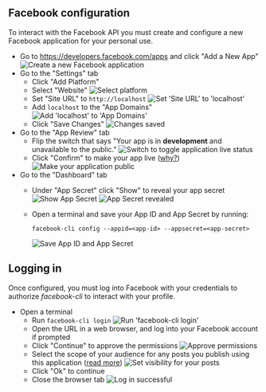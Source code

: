 ## Facebook configuration

To interact with the Facebook API you must create and configure a new Facebook application for your personal use.

- Go to https://developers.facebook.com/apps and click "Add a New App"
  ![Create a new Facebook application](images/initial-configuration/create-new-app.png)
- Go to the "Settings" tab
  - Click "Add Platform"
  - Select "Website"
    ![Select platform](images/initial-configuration/select-platform.png)
  - Set "Site URL" to `http://localhost`
    ![Set 'Site URL' to 'localhost'](images/initial-configuration/set-site-url-to-localhost.png)
  - Add `localhost` to the "App Domains"
    ![Add 'localhost' to 'App Domains'](images/initial-configuration/add-localhost-to-app-domains.png)
  - Click "Save Changes"
    ![Changes saved](images/initial-configuration/changes-saved.png)
- Go to the "App Review" tab
  - Flip the switch that says "Your app is in **development** and unavailable to the public."
    ![Switch to toggle application live status](images/initial-configuration/make-public-switch.png)
  - Click "Confirm" to make your app live ([why?](# "This is required for any content you publish through this app to be visible to other users."))
    ![Make your application public](images/initial-configuration/make-app-public.png)
- Go to the "Dashboard" tab
  - Under "App Secret" click "Show" to reveal your app secret
    ![Show App Secret](images/initial-configuration/show-app-secret.png)
    ![App Secret revealed](images/initial-configuration/app-secret-revealed.png)
  - Open a terminal and save your App ID and App Secret by running:<br>

    ```
    facebook-cli config --appid=<app-id> --appsecret=<app-secret>
    ```
    ![Save App ID and App Secret](images/initial-configuration/save-app-id-and-app-secret.png)

## Logging in

Once configured, you must log into Facebook with your credentials to authorize *facebook-cli* to interact with your profile.

- Open a terminal
  - Run `facebook-cli login`
    ![Run 'facebook-cli login'](images/login-procedure/facebook-cli-login.png)
  - Open the URL in a web browser, and log into your Facebook account if prompted
  - Click "Continue" to approve the permissions
    ![Approve permissions](images/login-procedure/approve-permissions.png)
  - Select the scope of your audience for any posts you publish using this application ([read more](https://www.facebook.com/help/211513702214269))
    ![Set visibility for your posts](images/login-procedure/set-visibility.png)
  - Click "Ok" to continue
  - Close the browser tab
    ![Log in successful](images/login-procedure/facebook-cli-logged-in.png)